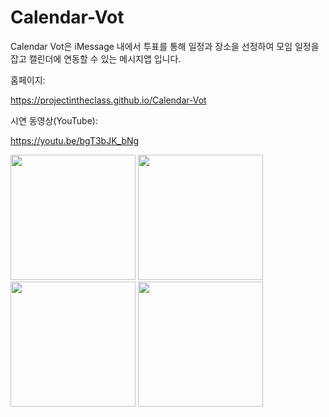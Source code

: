 # Calendar-Vot

Calendar Vot은 iMessage 내에서 투표를 통해 일정과 장소을 선정하여 모임 일정을 잡고 캘린더에 연동할 수 있는 메시지앱 입니다.


홈페이지: 

https://projectintheclass.github.io/Calendar-Vot

시연 동영상(YouTube): 

https://youtu.be/bgT3bJK_bNg

<img src = "https://projectintheclass.github.io/Calendar-Vot/images/fulls/0-0-appstore.jpg" width = 200>
<img src = "https://projectintheclass.github.io/Calendar-Vot/images/fulls/1-1-startview.jpg" width = 200>
<img src = "https://projectintheclass.github.io/Calendar-Vot/images/fulls/2-1-send.jpg" width = 200>
<img src = "https://projectintheclass.github.io/Calendar-Vot/images/fulls/3-3-calendar.jpg" width = 200>
